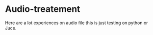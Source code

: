 # Audio-treatement
Here are a lot experiences on audio file this is just testing on python or Juce.
